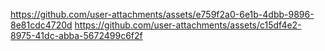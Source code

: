 
https://github.com/user-attachments/assets/e759f2a0-6e1b-4dbb-9896-8e81cdc4720d
https://github.com/user-attachments/assets/c15df4e2-8975-41dc-abba-5672499c6f2f
